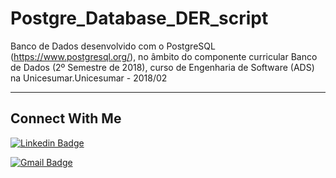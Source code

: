 # Postgre_Database_DER_script
 
Banco de Dados desenvolvido com o PostgreSQL (https://www.postgresql.org/), no âmbito do componente curricular Banco de Dados (2º Semestre de 2018), curso de Engenharia de Software (ADS) na Unicesumar.Unicesumar - 2018/02

---

## Connect With Me

[![Linkedin Badge](https://img.shields.io/badge/-LinkedIn-blue?style=flat-square&logo=Linkedin&logoColor=white&link=https:https://www.linkedin.com/in/eduardo-w-ungefehr-838226101/)](https://www.linkedin.com/in/eduardo-w-ungefehr-838226101/)

[![Gmail Badge](https://img.shields.io/badge/-Gmail-c14438?style=flat-square&logo=Gmail&logoColor=white&link=mailto:eduardowubr@gmail.com)](mailto:eduardowubr@gmail.com)
